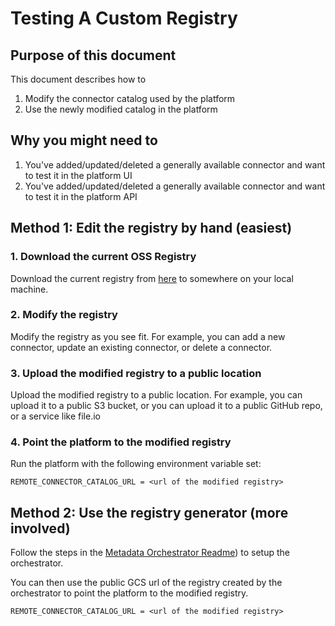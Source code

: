# Testing A Custom Registry

## Purpose of this document

This document describes how to

1. Modify the connector catalog used by the platform
2. Use the newly modified catalog in the platform

## Why you might need to

1. You've added/updated/deleted a generally available connector and want to test it in the platform UI
1. You've added/updated/deleted a generally available connector and want to test it in the platform API

## Method 1: Edit the registry by hand (easiest)

### 1. Download the current OSS Registry

Download the current registry from [here](https://connectors.airbyte.com/files/registries/v0/oss_registry.json) to somewhere on your local machine.

### 2. Modify the registry

Modify the registry as you see fit. For example, you can add a new connector, update an existing connector, or delete a connector.

### 3. Upload the modified registry to a public location

Upload the modified registry to a public location. For example, you can upload it to a public S3 bucket, or you can upload it to a public GitHub repo, or a service like file.io

### 4. Point the platform to the modified registry

Run the platform with the following environment variable set:

```
REMOTE_CONNECTOR_CATALOG_URL = <url of the modified registry>
```

## Method 2: Use the registry generator (more involved)

Follow the steps in the [Metadata Orchestrator Readme](https://github.com/airbytehq/airbyte/blob/main/airbyte-ci/connectors/metadata_service/orchestrator/README.md)) to setup the orchestrator.

You can then use the public GCS url of the registry created by the orchestrator to point the platform to the modified registry.

```
REMOTE_CONNECTOR_CATALOG_URL = <url of the modified registry>
```

